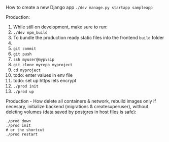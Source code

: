 


How to create a new Django app
`./dev manage.py startapp sampleapp`

Production:
1. While still on development, make sure to run:
  1. `./dev npm_build`
  1. To bundle the production ready static files into the frontend `build` folder
  1. 
1. `git commit`
1. `git push`
1. `ssh myuser@mypvsip`
1. `git clone myrepo myproject`
1. `cd myproject`
1. todo: enter values in env file
1. todo: set up https lets encrypt
1. `./prod init`
1. `./prod up`


Production - How delete all containers & network, rebuild images only if necesary, initialize backend (migrations & createsuperuser), without deleting volumes (data saved by postgres in host files is safe):
```
./prod down
./prod init
# or the shortcut
./prod restart
```   


